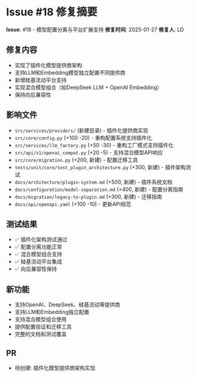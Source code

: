 # Issue #18 修复摘要

**Issue**: #18 - 模型配置分离与平台扩展支持
**修复时间**: 2025-01-27
**修复人**: LD

## 修复内容
- 实现了插件化模型提供商架构
- 支持LLM和Embedding模型独立配置不同提供商
- 新增硅基流动平台支持
- 实现混合模型组合（如DeepSeek LLM + OpenAI Embedding）
- 保持向后兼容性

## 影响文件
- `src/services/providers/` (新建目录) - 插件化提供商实现
- `src/core/config.py` (+100 -20) - 重构配置系统支持插件化
- `src/services/llm_factory.py` (+50 -30) - 重构工厂模式支持插件化
- `src/api/v1/openai_compat.py` (+20 -5) - 支持混合模型API响应
- `src/core/migration.py` (+200, 新建) - 配置迁移工具
- `tests/unit/core/test_plugin_architecture.py` (+300, 新建) - 插件架构测试
- `docs/architecture/plugin-system.md` (+500, 新建) - 插件系统文档
- `docs/configuration/model-separation.md` (+400, 新建) - 配置分离指南
- `docs/migration/legacy-to-plugin.md` (+300, 新建) - 迁移指南
- `docs/api/openapi.yaml` (+100 -10) - 更新API规范

## 测试结果
- ✅ 插件化架构测试通过
- ✅ 配置分离功能正常
- ✅ 混合模型组合支持
- ✅ 硅基流动平台集成
- ✅ 向后兼容性保持

## 新功能
- 支持OpenAI、DeepSeek、硅基流动等提供商
- 支持LLM和Embedding独立配置
- 支持混合模型组合使用
- 提供配置验证和迁移工具
- 完整的文档和测试覆盖

## PR
- 待创建: 插件化模型提供商架构实现

